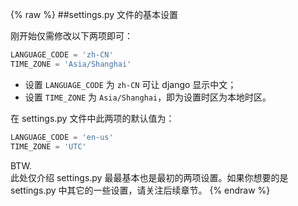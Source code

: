 {% raw %}
##settings.py 文件的基本设置

刚开始仅需修改以下两项即可：

```python
LANGUAGE_CODE = 'zh-CN'
TIME_ZONE = 'Asia/Shanghai'
```

* 设置 `LANGUAGE_CODE` 为 `zh-CN` 可让 django 显示中文；
* 设置 `TIME_ZONE` 为 `Asia/Shanghai`，即为设置时区为本地时区。

在 settings.py 文件中此两项的默认值为：

```python
LANGUAGE_CODE = 'en-us'
TIME_ZONE = 'UTC'
```

BTW.  
此处仅介绍 settings.py 最最基本也是最初的两项设置。如果你想要的是 settings.py 中其它的一些设置，请关注后续章节。
{% endraw %}
